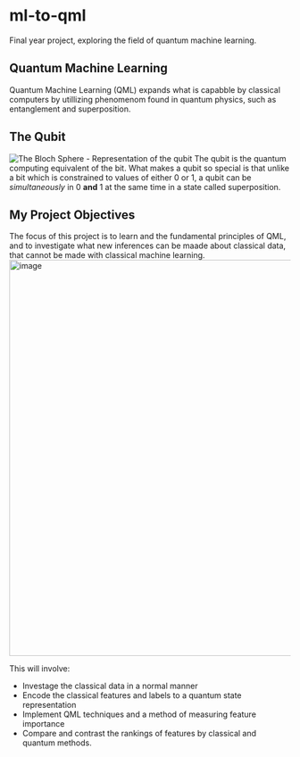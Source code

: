 # ml-to-qml
Final year project, exploring the field of quantum machine learning.

## Quantum Machine Learning
Quantum Machine Learning (QML) expands what is capabble by classical computers by utillizing phenomenom found in quantum physics, such as entanglement and superposition. 

## The Qubit                  
![The Bloch Sphere - Representation of the qubit](https://github.com/LukePower01/ml-to-qml/assets/103632413/a732ebb9-ec0a-4cfe-88da-ff03da6da82c)
The qubit is the quantum computing equivalent of the bit. What makes a qubit so special is that unlike a bit which is constrained to values of either 0 or 1, a qubit can be _simultaneously_ in 0 **and** 1 at the same time in a state called superposition.


## My Project Objectives
The focus of this project is to learn and the fundamental principles of QML, and to investigate what new inferences can be maade about classical data, that cannot be made with classical machine learning. 
<img width="710" alt="image" src="https://github.com/LukePower01/ml-to-qml/assets/103632413/fd9a3f78-b0d0-470f-9c92-75f83350059c">

This will involve: 
- Investage the classical data in a normal manner
- Encode the classical features and labels to a quantum state representation
- Implement QML techniques and a method of measuring feature importance
- Compare and contrast the rankings of features by classical and quantum methods. 


